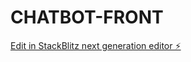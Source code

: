 # CHATBOT-FRONT

[Edit in StackBlitz next generation editor ⚡️](https://stackblitz.com/~/github.com/joselacunzarw/CHATBOT-FRONT)